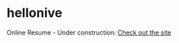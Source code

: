 # hellonive

Online Resume - Under construction: 
[Check out the site](https://nivedhithavenkatachalam.github.io/hellonive/)
